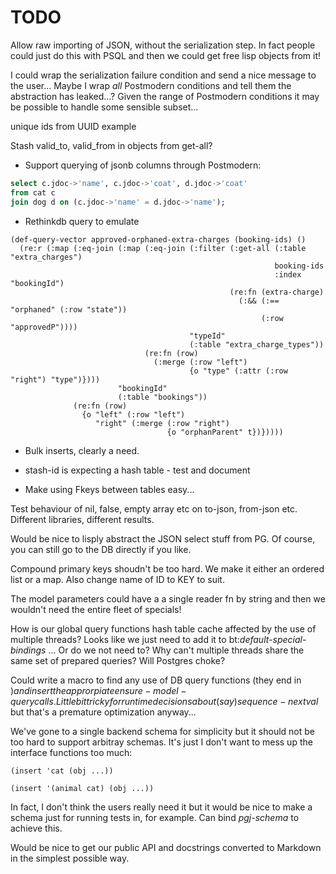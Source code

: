 TODO
====

Allow raw importing of JSON, without the serialization step.  In
fact people could just do this with PSQL and then we could get free
lisp objects from it!

I could wrap the serialization failure condition and send a nice
message to the user...  Maybe I wrap *all* Postmodern conditions and
tell them the abstraction has leaked...?  Given the range of Postmodern
conditions it may be possible to handle some sensible subset...

unique ids from UUID example

Stash valid_to, valid_from in objects from get-all?

* Support querying of jsonb columns through Postmodern:

```sql
select c.jdoc->'name', c.jdoc->'coat', d.jdoc->'coat'
from cat c
join dog d on (c.jdoc->'name' = d.jdoc->'name');
```

* Rethinkdb query to emulate

```common-lisp
(def-query-vector approved-orphaned-extra-charges (booking-ids) ()
  (re:r (:map (:eq-join (:map (:eq-join (:filter (:get-all (:table "extra_charges")
                                                           booking-ids
                                                           :index "bookingId")
                                                 (re:fn (extra-charge)
                                                   (:&& (:== "orphaned" (:row "state"))
                                                        (:row "approvedP"))))
                                        "typeId"
                                        (:table "extra_charge_types"))
                              (re:fn (row)
                                (:merge (:row "left")
                                        {o "type" (:attr (:row "right") "type")})))
                        "bookingId"
                        (:table "bookings"))
              (re:fn (row)
                {o "left" (:row "left")
                   "right" (:merge (:row "right")
                                   {o "orphanParent" t})}))))
```

* Bulk inserts, clearly a need.

* stash-id is expecting a hash table - test and document

* Make using Fkeys between tables easy...

Test behaviour of nil, false, empty array etc on to-json, from-json
etc.  Different libraries, different results.

Would be nice to lisply abstract the JSON select stuff from PG.
Of course, you can still go to the DB directly if you like.

Compound primary keys shoudn't be too hard. We make it either an ordered
list or a map.  Also change name of ID to KEY to suit.

The model parameters could have a a single reader fn by string and
then we wouldn't need the entire fleet of specials!

How is our global query functions hash table cache affected by the use
of multiple threads?  Looks like we just need to add it to
bt:*default-special-bindings* ...  Or do we not need to?  Why can't
multiple threads share the same set of prepared queries?  Will
Postgres choke?

Could write a macro to find any use of DB query functions (they end
in $) and insert the approrpiate ensure-model-query calls.  Little bit
tricky for run time decisions about (say) sequence-nextval$ but that's
a premature optimization anyway...

We've gone to a single backend schema for simplicity but it should not
be too hard to support arbitray schemas.  It's just I don't want to
mess up the interface functions too much:

```
(insert 'cat (obj ...))

(insert '(animal cat) (obj ...))
```

In fact, I don't think the users really need it but it would be nice
to make a schema just for running tests in, for example.  Can bind
*pgj-schema* to achieve this.

Would be nice to get our public API and docstrings converted to
Markdown in the simplest possible way.
